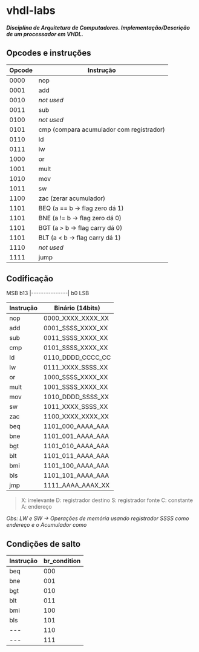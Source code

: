 # vhdl-labs
##### Disciplina de Arquitetura de Computadores. Implementação/Descrição de um processador em VHDL.

## Opcodes e instruções

| Opcode | Instrução  |
|--------|------------|
|  0000  |    nop     |   
|  0001  |    add     |  
|  0010  | *not used* |     
|  0011  |    sub     |   
|  0100  | *not used* |
|  0101  |    cmp (compara acumulador com registrador)|
|  0110  |    ld      |
|  0111  |    lw      |
|  1000  |    or      |
|  1001  |    mult    |
|  1010  |    mov     |
|  1011  |    sw      |
|  1100  |    zac  (zerar acumulador)|
|  1101  |    BEQ (a == b -> flag zero  dá 1)|
|  1101  |    BNE (a != b -> flag zero  dá 0)|
|  1101  |    BGT (a > b  -> flag carry dá 0)|
|  1101  |    BLT (a < b  -> flag carry dá 1)|
|  1110  | *not used* |
|  1111  |    jump    |


## Codificação

MSB b13 |---------------| b0 LSB

| Instrução |  Binário (14bits)  |
|-----------|--------------------|
|    nop    |  0000_XXXX_XXXX_XX | 
|    add    |  0001_SSSS_XXXX_XX |
|    sub    |  0011_SSSS_XXXX_XX |
|    cmp    |  0101_SSSS_XXXX_XX |  
|    ld     |  0110_DDDD_CCCC_CC |  
|    lw     |  0111_XXXX_SSSS_XX |
|    or     |  1000_SSSS_XXXX_XX |  
|    mult   |  1001_SSSS_XXXX_XX |  
|    mov    |  1010_DDDD_SSSS_XX |  
|    sw     |  1011_XXXX_SSSS_XX |  
|    zac    |  1100_XXXX_XXXX_XX |
|    beq    |  1101_000_AAAA_AAA |  
|    bne    |  1101_001_AAAA_AAA |  
|    bgt    |  1101_010_AAAA_AAA |  
|    blt    |  1101_011_AAAA_AAA | 
|    bmi    |  1101_100_AAAA_AAA | 
|    bls    |  1101_101_AAAA_AAA | 
|    jmp    |  1111_AAAA_AAAX_XX |  

> X: irrelevante
> D: registrador destino
> S: registrador fonte
> C: constante
> A: endereço

*Obs: LW e SW -> Operações de memória usando registrador SSSS como endereço e o Acumulador como*

## Condições de salto
| Instrução | br_condition |
|-----------|--------------|
|    beq    |    000       |
|    bne    |    001       |
|    bgt    |    010       |
|    blt    |    011       |
|    bmi    |    100       |
|    bls    |    101       |
|    ---    |    110       |
|    ---    |    111       |